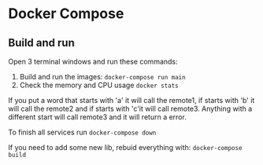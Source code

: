 # Docker Compose

## Build and run

Open 3 terminal windows and run these commands:

1. Build and run the images: `docker-compose run main` 
2. Check the memory and CPU usage `docker stats`

If you put a word that starts with 'a' it will call the remote1, if starts with 'b' it will call the remote2 and if starts with  'c'it will call remote3. Anything with a different start will call remote3 and it will return a error.

To finish all services run `docker-compose down`

If you need to add some new lib, rebuid everything with: `docker-compose build`